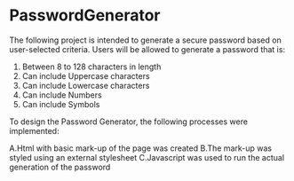 # PasswordGenerator
The following project is intended to generate a secure password based on user-selected criteria. Users will be allowed to generate a password that is:

1. Between 8 to 128 characters in length 
2. Can include Uppercase characters 
3. Can include Lowercase characters 
4. Can include Numbers 
5. Can include Symbols 

To design the Password Generator, the following processes were implemented:

A.Html with basic mark-up of the page was created
B.The mark-up was styled using an external stylesheet
C.Javascript was used to run the actual generation of the password 
